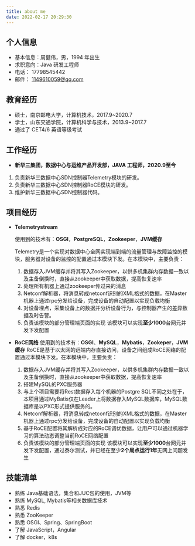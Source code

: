 ```yaml
---
title: about me
date: 2022-02-17 20:29:30
---
```


 <!-- <center>
     <h1>简历</h1>
 </center> -->

 <!-- ## <img src="assets/info-circle-solid.svg" width="20px">  -->
 ## 个人信息
 - 基本信息：周健伟，男，1994 年出生
 - 求职意向：Java 研发工程师
 - 电话： 17798545442
 - 邮件： 1149610059@qq.com

<!-- ## <img src="assets/graduation-cap-solid.svg" width="20px"> -->
## 教育经历

- 硕士，南京邮电大学，计算机技术，2017.9~2020.7
- 学士，山东交通学院，计算机科学与技术，2013.9~2017.7
- 通过了 CET4/6 英语等级考试

<!-- ## <img src="assets/briefcase-solid.svg" width="20px"> -->
## 工作经历

- **新华三集团，数据中心与运维产品开发部，JAVA 工程师，2020.9至今**

 1. 负责新华三数据中心SDN控制器Telemetry模块的研发。
 2. 负责新华三数据中心SDN控制器RoCE模块的研发。
 3. 维护新华三数据中心SDN控制器代码。


<!-- ## <img src="assets/project-diagram-solid.svg" width="20px"> -->
## 项目经历

- **Telemetrystream**

  使用到的技术有：**OSGI**，**PostgreSQL**，**Zookeeper**，**JVM缓存**

  Telemetry是一个实现对数据中心全网实现端到端的流量管理与故障监控的模块，服务器对设备的监控的配置通过本模块下发。在本模块中，主要负责：
  1. 数据存入JVM缓存并将其写入Zookeeper，以供多机集群内存数据一致以及主备倒换时，直接从zookeeper中获取数据，提高恢复速率
  2. 处理所有机器上通过zookeeper传过来的消息
  3. Netconf解析器，将消息转成netconf识别的XML格式的数据，在Master机器上通过rpc分发给设备，完成设备的自动配置以实现负载均衡
  4. 对设备埋点，采集设备上的数据并分析设备行为，与控制器产生的差异数据及时告警。
  5. 负责该模块的部分管理端页面的实现
  该模块可以实现**至少1000**台网元并发下发配置
- **RoCE网络**
  使用到的技术有：**OSGI**、**MySQL**，**Mybatis**，**Zookeper**，**JVM缓存**
  RoCE是基于以太网的远端内存直接访问，设备之间组成RoCE网络的配置通过本模块下发。在本模块中，主要负责：
  1. 数据存入JVM缓存并将其写入Zookeeper，以供多机集群内存数据一致以及主备倒换时，直接从zookeeper中获取数据，提高恢复速率
  2. 搭建MySQL的PXC服务器
  3. 与上个项目需要将Rest数据存入每个机器的Postgre SQL不同之处在于，本项目通过MyBatis仅在Leader上将数据存入MySQL数据库，MySQL数据库是以PXC形式提供服务的。
  4.  Netconf解析器，将消息转成netconf识别的XML格式的数据，在Master机器上通过rpc分发给设备，完成设备的自动配置以实现负载均衡
  5. 基于RoCE配置将其解析成对应的RoCE调优数据，让用户可以通过机器学习的算法动态调整当前RoCE网络配置
  6. 负责该模块的部分管理端页面的实现
  该模块可以实现**至少1000**台网元并发下发配置，通过泰尔测试，并已经在至少**2个局点运行1年**无网上问题发生

<!-- ## <img src="assets/tools-solid.svg" width="20px">  -->
## 技能清单

- 熟练 Java基础语法，集合和JUC包的使用，JVM等
- 熟练 MySQL, Mybatis等相关数据库技术
- 熟悉 Redis
- 熟悉 ZooKeeper
- 熟悉 OSGI、Spring、SpringBoot
- 了解 JavaScript，Angular
- 了解 docker，k8s

